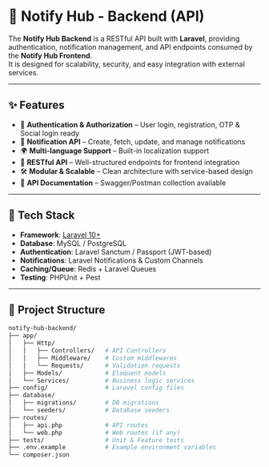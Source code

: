 # 🔗 Notify Hub - Backend (API)

The **Notify Hub Backend** is a RESTful API built with **Laravel**, providing authentication, notification management, and API endpoints consumed by the **Notify Hub Frontend**.  
It is designed for scalability, security, and easy integration with external services.

---

## ✨ Features

- 🔑 **Authentication & Authorization** – User login, registration, OTP & Social login ready  
- 🔔 **Notification API** – Create, fetch, update, and manage notifications  
- 🌍 **Multi-language Support** – Built-in localization support  
- 📡 **RESTful API** – Well-structured endpoints for frontend integration  
- 🛠️ **Modular & Scalable** – Clean architecture with service-based design  
- 📑 **API Documentation** – Swagger/Postman collection available  

---

## 🚀 Tech Stack

- **Framework**: [Laravel 10+](https://laravel.com/)  
- **Database**: MySQL / PostgreSQL  
- **Authentication**: Laravel Sanctum / Passport (JWT-based)  
- **Notifications**: Laravel Notifications & Custom Channels  
- **Caching/Queue**: Redis + Laravel Queues  
- **Testing**: PHPUnit + Pest  

---

## 📂 Project Structure

```bash
notify-hub-backend/
├── app/
│   ├── Http/
│   │   ├── Controllers/   # API Controllers
│   │   ├── Middleware/    # Custom middlewares
│   │   └── Requests/      # Validation requests
│   ├── Models/            # Eloquent models
│   └── Services/          # Business logic services
├── config/                # Laravel config files
├── database/
│   ├── migrations/        # DB migrations
│   └── seeders/           # Database seeders
├── routes/
│   ├── api.php            # API routes
│   └── web.php            # Web routes (if any)
├── tests/                 # Unit & Feature tests
├── .env.example           # Example environment variables
└── composer.json
